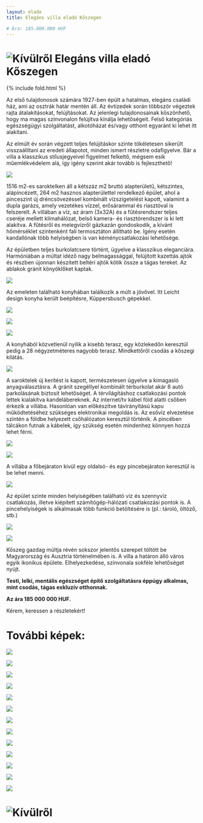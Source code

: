 ```yaml
---
layout: elado
title: Elegáns villa eladó Kőszegen

# Ára: 185.000.000 HUF
---
```


# ![Kívülről](https://i.imgur.com/G6plGov.png) Elegáns villa eladó Kőszegen

{% include fold.html %}

Az első tulajdonosok számára 1927-ben épült a hatalmas, elegáns családi ház, ami az osztrák határ mentén áll. Az évtizedek során többször végeztek rajta átalakításokat, felújításokat. Az jelenlegi tulajdonosainak köszönhető, hogy ma magas színvonalon felújítva kínálja lehetőségeit. 
Felső kategóriás egészségügyi szolgáltatást, alkotóházat és/vagy otthont egyaránt ki lehet itt alakítani.

Az elmúlt év során végzett teljes felújításkor szinte tökéletesen sikerült visszaállítani az eredeti állapotot, minden ismert részletre odafigyelve. 
Bár a villa a klasszikus stílusjegyeivel figyelmet felkeltő, mégsem esik műemlékvédelem alá, így igény szerint akár tovább is fejleszthető! 

![](https://i.imgur.com/PSPeT5n.png)

1516 m2-es saroktelken áll a kétszáz m2 bruttó alapterületű, kétszintes, alápincézett, 264 m2 hasznos alapterülettel rendelkező épület, ahol a pinceszint új dréncsövezéssel kombinált vízszigetelést kapott, valamint a dupla garázs, amely vezetékes vízzel, erősárammal és riasztóval is felszerelt. 
A villában a víz, az áram (3x32A) és a fűtésrendszer teljes cseréje mellett klímahálózat, belső kamera- és riasztórendszer is ki lett alakítva. 
A fűtésről és melegvízről gázkazán gondoskodik, a kívánt hőmérséklet szintenként fali termosztáton állítható be. Igény esetén kandallónak több helyiségben is van kéménycsatlakozási lehetősége. 

Az épületben teljes burkolatcsere történt, ügyelve a klasszikus eleganciára. Harmóniában a múltat idéző nagy belmagassággal, felújított kazettás ajtók és részben újonnan készített beltéri ajtók kötik össze a tágas tereket. 
Az ablakok gránit könyöklőket kaptak.

![](https://i.imgur.com/k4H5aif.png)

Az emeleten található konyhában találkozik a múlt a jövővel. Itt Leicht design konyha került beépítésre, Küppersbusch gépekkel. 

![](https://i.imgur.com/M50xn4o.png)

![](https://i.imgur.com/kTCBFSQ.png)

![](https://i.imgur.com/2AjmehQ.png)

A konyhából közvetlenül nyílik a kisebb terasz, egy közlekedőn keresztül pedig a 28 négyzetméteres nagyobb terasz. Mindkettőről csodás a kőszegi kilátás.

![](https://i.imgur.com/fsmrkU7.png)

A saroktelek új kerítést is kapott, természetesen ügyelve a kimagasló anyagválasztásra. A gránit szegéllyel kombinált térburkolat akár 8 autó parkolásának biztosít lehetőséget. 
A térvilágításhoz csatlakozási pontok lettek kialakítva kandelábereknek. Az internet/tv kábel föld alatti csőben érkezik a villába. Hasonlóan van előkészítve távirányítású kapu működtetéséhez szükséges elektronikai megoldás is. 
Az esővíz elvezetése szintén a földbe helyezett csőhálózaton keresztül történik. 
A pincében tálcákon futnak a kábelek, így szükség esetén mindenhez könnyen hozzá lehet férni. 

![](https://i.imgur.com/C7zvTcF.png)

![](https://i.imgur.com/khQTNGC.png)

A villába a főbejáraton kívül egy oldalsó- és egy pincebejáraton keresztül is be lehet menni.

![](https://i.imgur.com/BB4XdlQ.png)

Az épület szinte minden helyiségében található víz és szennyvíz csatlakozás, illetve kiépített számítógép-hálózati csatlakozási pontok is. 
A pincehelyiségek is alkalmasak több funkció betöltésére is (pl.: tároló, öltöző, stb.)

![](https://i.imgur.com/P1IUsNq.png)

![](https://i.imgur.com/UChWis3.png)

Kőszeg gazdag múltja révén sokszor jelentős szerepet töltött be Magyarország és Ausztria történelmében is. 
A villa a határon álló város egyik ikonikus épülete. Elhelyezkedése, színvonala sokféle lehetőséget nyújt.

**Testi, lelki, mentális egészséget építő szolgáltatásra éppúgy alkalmas, mint csodás, tágas exkluzív otthonnak.**

**Az ára 185 000 000 HUF.**

Kérem, keressen a részletekért! 

# További képek:

![](https://i.imgur.com/sJ4N9jM.png)

![](https://i.imgur.com/lecD7Fw.png)

![](https://i.imgur.com/M76tcwU.png)

![](https://i.imgur.com/g3tjX3b.png)

![](https://i.imgur.com/eVcT7RA.png)

![](https://i.imgur.com/AkVRbDA.png)

![](https://i.imgur.com/okhBNYV.png)

![](https://i.imgur.com/3yAnT9m.png)

![](https://i.imgur.com/lM9CaMA.png)

![](https://i.imgur.com/35w0S4i.png)

![](https://i.imgur.com/ZBoH7gu.png)

![](https://i.imgur.com/nDDJLpo.png)

![](https://i.imgur.com/LMFtimW.png)

# ![Kívülről](https://i.imgur.com/TPNP3vv.png)
